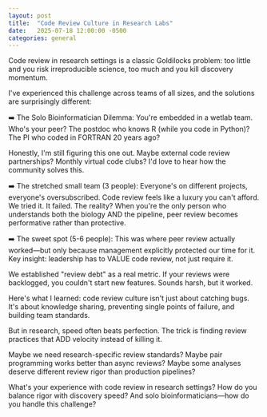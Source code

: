 ```yaml
---
layout: post
title:  "Code Review Culture in Research Labs"
date:   2025-07-18 12:00:00 -0500
categories: general
---
```


Code review in research settings is a classic Goldilocks problem: too little and you risk irreproducible science, too much and you kill discovery momentum.

I've experienced this challenge across teams of all sizes, and the solutions are surprisingly different:

➡️ The Solo Bioinformatician Dilemma: You're embedded in a wetlab team. Who's your peer? The postdoc who knows R (while you code in Python)? The PI who coded in FORTRAN 20 years ago?

Honestly, I'm still figuring this one out. Maybe external code review partnerships? Monthly virtual code clubs? I'd love to hear how the community solves this.

➡️ The stretched small team (3 people): Everyone's on different projects, everyone's oversubscribed. Code review feels like a luxury you can't afford.
We tried it. It failed. The reality? When you're the only person who understands both the biology AND the pipeline, peer review becomes performative rather than protective.

➡️ The sweet spot (5-6 people): This was where peer review actually worked—but only because management explicitly protected our time for it. Key insight: leadership has to VALUE code review, not just require it.

We established "review debt" as a real metric. If your reviews were backlogged, you couldn't start new features. Sounds harsh, but it worked.

Here's what I learned: code review culture isn't just about catching bugs. It's about knowledge sharing, preventing single points of failure, and building team standards.

But in research, speed often beats perfection. The trick is finding review practices that ADD velocity instead of killing it.

Maybe we need research-specific review standards? Maybe pair programming works better than async reviews? Maybe some analyses deserve different review rigor than production pipelines?

What's your experience with code review in research settings? How do you balance rigor with discovery speed? And solo bioinformaticians—how do you handle this challenge?
